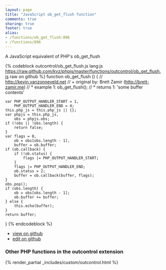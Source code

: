 ```yaml
---
layout: page
title: "JavaScript ob_get_flush function"
comments: true
sharing: true
footer: true
alias:
- /functions/ob_get_flush:896
- /functions/896
---
```

<!-- Generated by Rakefile:build -->
A JavaScript equivalent of PHP's ob_get_flush

{% codeblock outcontrol/ob_get_flush.js lang:js https://raw.github.com/kvz/phpjs/master/functions/outcontrol/ob_get_flush.js raw on github %}
function ob_get_flush () {
    // http://kevin.vanzonneveld.net
    // +   original by: Brett Zamir (http://brett-zamir.me)
    // *     example 1: ob_get_flush();
    // *     returns 1: 'some buffer contents'

    var PHP_OUTPUT_HANDLER_START = 1,
        PHP_OUTPUT_HANDLER_END = 4;
    this.php_js = this.php_js || {};
    var phpjs = this.php_js,
        obs = phpjs.obs;
    if (!obs || !obs.length) {
        return false;
    }
    var flags = 0,
        ob = obs[obs.length - 1],
        buffer = ob.buffer;
    if (ob.callback) {
        if (!ob.status) {
            flags |= PHP_OUTPUT_HANDLER_START;
        }
        flags |= PHP_OUTPUT_HANDLER_END;
        ob.status = 2;
        buffer = ob.callback(buffer, flags);
    }
    obs.pop();
    if (obs.length) {
        ob = obs[obs.length - 1];
        ob.buffer += buffer;
    } else {
        this.echo(buffer);
    }
    return buffer;
}
{% endcodeblock %}

 - [view on github](https://github.com/kvz/phpjs/blob/master/functions/outcontrol/ob_get_flush.js)
 - [edit on github](https://github.com/kvz/phpjs/edit/master/functions/outcontrol/ob_get_flush.js)

### Other PHP functions in the outcontrol extension
{% render_partial _includes/custom/outcontrol.html %}
